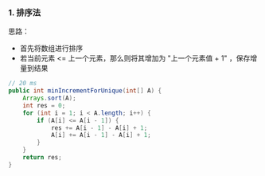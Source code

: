 ### 1. 排序法

思路：

* 首先将数组进行排序
* 若当前元素 <= 上一个元素，那么则将其增加为 "上一个元素值 + 1" ，保存增量到结果

```java
// 20 ms
public int minIncrementForUnique(int[] A) {
    Arrays.sort(A);
    int res = 0;
    for (int i = 1; i < A.length; i++) {
        if (A[i] <= A[i - 1]) {
            res += A[i - 1] - A[i] + 1;
            A[i] += A[i - 1] - A[i] + 1;
        }
    }
    return res;
}
```

